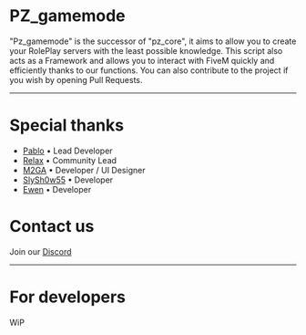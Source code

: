 # PZ_gamemode

"Pz_gamemode" is the successor of "pz_core", it aims to allow you to create your RolePlay servers with the least possible knowledge. This script also acts as a Framework and allows you to interact with FiveM quickly and efficiently thanks to our functions. You can also contribute to the project if you wish by opening Pull Requests.<hr>
# Special thanks
- [Pablo](https://github.com/PABLO-1610) • Lead Developer
- [Relax](https://github.com/iiRelax) • Community Lead<br>
- [M2GA](https://github.com/M2GA) • Developer / UI Designer
- [SlySh0w55](https://github.com/SlySh0w55) • Developer
- [Ewen](https://github.com/HJ-Ewen) • Developer
# Contact us
Join our [Discord](https://discord.gg/m7X4ruA4rT)<hr>
# For developers
WiP